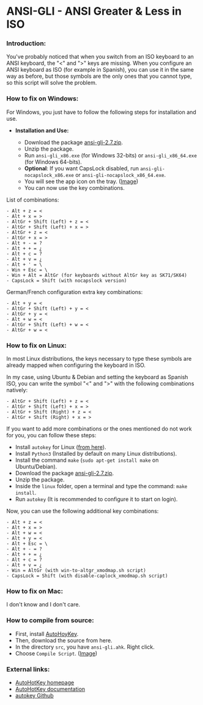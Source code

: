 ANSI-GLI - ANSI Greater & Less in ISO
=====================================

### Introduction:

You've probably noticed that when you switch from an ISO keyboard to an ANSI keyboard, the "<" and ">" keys are missing. When you configure an ANSI keyboard as ISO (for example in Spanish), you can use it in the same way as before, but those symbols are the only ones that you cannot type, so this script will solve the problem.

### How to fix on Windows:

For Windows, you just have to follow the following steps for installation and use.

* **Installation and Use:**

  * Download the package [ansi-gli-2.7.zip](https://github.com/q3aql/ansi-gli/releases/download/v2.7/ansi-gli-2.7.zip).
  * Unzip the package.
  * Run `ansi-gli_x86.exe` (for Windows 32-bits) or `ansi-gli_x86_64.exe` (for Windows 64-bits).
  * **Optional**: If you want CapsLock disabled, run `ansi-gli-nocapslock_x86.exe` or `ansi-gli-nocapslock_x86_64.exe`.
  * You will see the app icon on the tray. ([Image](https://github.com/q3aql/ansi-gli/blob/master/images/ansi-gli-tray.png))
  * You can now use the key combinations.

List of combinations:

    - Alt + z = <
    - Alt + x = >
    - AltGr + Shift (Left) + z = <
    - AltGr + Shift (Left) + x = >
    - AltGr + z = <
    - AltGr + x = >
    - Alt + - = ?
    - Alt + + = ¿
    - Alt + c = ? 
    - Alt + v = ¿ 
    - Alt + ' = \
    - Win + Esc = \
    - Win + Alt = AltGr (for keyboards without AltGr key as SK71/SK64)
    - CapsLock = Shift (with nocapslock version)

German/French configuration extra key combinations:

    - Alt + y = <
    - AltGr + Shift (Left) + y = <
    - AltGr + y = <
    - Alt + w = <
    - AltGr + Shift (Left) + w = <
    - AltGr + w = <

### How to fix on Linux:

In most Linux distributions, the keys necessary to type these symbols are already mapped when configuring the keyboard in ISO.  

In my case, using Ubuntu & Debian and setting the keyboard as Spanish ISO, you can write the symbol "<" and ">" with the following combinations natively:

    - AltGr + Shift (Left) + z = <
    - AltGr + Shift (Left) + x = >
    - AltGr + Shift (Right) + z = <
    - AltGr + Shift (Right) + x = >

If you want to add more combinations or the ones mentioned do not work for you, you can follow these steps:

* Install `autokey` for Linux ([from here](https://github.com/autokey/autokey/releases)).
* Install `Python3` (Installed by default on many Linux distributions).
* Install the command `make` (`sudo apt-get install make` on Ubuntu/Debian).
* Download the package [ansi-gli-2.7.zip](https://github.com/q3aql/ansi-gli/releases/download/v2.7/ansi-gli-2.7.zip).
* Unzip the package.
* Inside the `linux` folder, open a terminal and type the command: `make install`.
* Run `autokey` (It is recommended to configure it to start on login).

Now, you can use the following additional key combinations:

    - Alt + z = <
    - Alt + x = >
    - Alt + w = <
    - Alt + y = <
    - Alt + Esc = \
    - Alt + - = ?
    - Alt + + = ¿
    - Alt + c = ?
    - Alt + v = ¿
    - Win = AltGr (with win-to-altgr_xmodmap.sh script)
    - CapsLock = Shift (with disable-caplock_xmodmap.sh script)

### How to fix on Mac:

I don't know and I don't care.

### How to compile from source:

* First, install [AutoHoyKey](https://www.autohotkey.com/).
* Then, download the source from here.
* In the directory `src`, you have `ansi-gli.ahk`. Right click.
* Choose `Compile Script`. ([Image](https://github.com/q3aql/ansi-gli/blob/master/images/ansi-gli-compile.png))

### External links:

* [AutoHotKey homepage](https://www.autohotkey.com/)
* [AutoHotKey documentation](https://www.autohotkey.com/docs/AutoHotkey.htm)
* [autokey Github](https://github.com/autokey/autokey)
